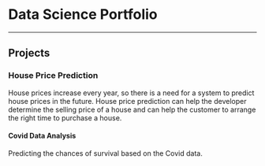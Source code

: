 # Data Science Portfolio

---

## Projects

### House Price Prediction

House prices increase every year, so there is a need for a system to predict house prices in the future. House price prediction can help the developer determine the selling price of a house and can help the customer to arrange the right time to purchase a house.

#### Covid Data Analysis

Predicting the chances of survival based on the Covid data.

